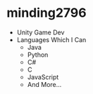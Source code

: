 # minding2796
- Unity Game Dev
- Languages Which I Can
   - Java
   - Python
   - C#
   - C
   - JavaScript
   - And More...
